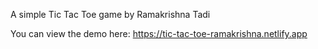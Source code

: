 A simple Tic Tac Toe game by Ramakrishna Tadi

You can view the demo here: https://tic-tac-toe-ramakrishna.netlify.app
